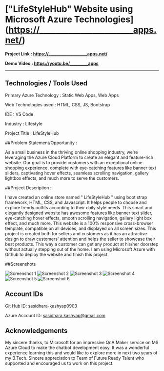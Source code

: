 # **["LifeStyleHub" Website using Microsoft Azure Technologies]** (https://_______________________apps.net/)

**Project Link : https://___________________apps.net/**

**Demo Video : https://youtu.be/_________apps**

_______________________________________________________________________________________________________________________________________________________________________
## Technologies / Tools Used

Primary Azure Technology : Static Web Apps, Web Apps

Web Technologies used : HTML, CSS, JS, Bootstrap

IDE : VS Code

Industry : Lifestyle

Project Title : LifeStyleHub

##Problem Statement/Opportunity :

As a small business in the thriving online shopping industry, we're leveraging the Azure Cloud Platform to create an elegant and feature-rich website. Our goal is to provide customers with an exceptional online shopping experience, complete with eye-catching features like banner text sliders, captivating hover effects, seamless scrolling navigation, gallery lightbox effects, and much more to serve the customers.

##Project Description :

I have created an online store named " LifeStyleHub " using boot strap framework, HTML, CSS, and Javascript. It helps people to choose and explore trendy outfits according to their daily style needs. This smart and elegantly designed website has awesome features like banner text slider, eye-catching hover effects, smooth scrolling navigation, gallery light box effect, and much more. This website is a 100% responsive cross-browser template, compatible on all devices, and displayed on all screen sizes. This project is created both for sellers and customers as it has an attractive design to draw customers' attention and helps the seller to showcase their best products. This way a customer can get any product at his/her doorstep without actually stepping out of the home. I am using Microsoft Azure with Github to deploy the website and finish this project.


##Screenshots


![Screenshot 1](https://github.com/hasanabbasindia/Microsoft-Future-Ready-Talent-Internship-Project/assets/63557548/608f0b92-2fa9-4d64-ab04-435294b4ffc9)
![Screenshot 2](https://github.com/hasanabbasindia/Microsoft-Future-Ready-Talent-Internship-Project/assets/63557548/fd841390-1d91-470a-baf9-cc782f8a378a)
![Screenshot 3](https://github.com/hasanabbasindia/Microsoft-Future-Ready-Talent-Internship-Project/assets/63557548/44af715d-19a3-4dfe-9b9f-8708da514554)
![Screenshot 4](https://github.com/hasanabbasindia/Microsoft-Future-Ready-Talent-Internship-Project/assets/63557548/6157cd8f-434f-4f0d-8bfc-70d8114be41c)
![Screenshot 5](https://github.com/hasanabbasindia/Microsoft-Future-Ready-Talent-Internship-Project/assets/63557548/7d4c467b-9dab-4a0e-a245-e0a099e3af15)
![Screenshot 6](https://github.com/hasanabbasindia/Microsoft-Future-Ready-Talent-Internship-Project/assets/63557548/9590126b-7cf6-43dd-8a88-bd1349ce3adc)



## Account IDs
Git Hub ID: sasidhara-kashyap0903

Azure Account ID: sasidhara.kashyap@gmail.com

## Acknowledgements
My sincere thanks, to Microsoft for an impressive QnA Maker service on MS Azure Cloud to make the chatbot development easy. It was a wonderful experience learning this and would like to explore more in next two years of my B.Tech. Sincere appreciation to Team of Future Ready Talent who supported and encouraged us to work on this project. 

